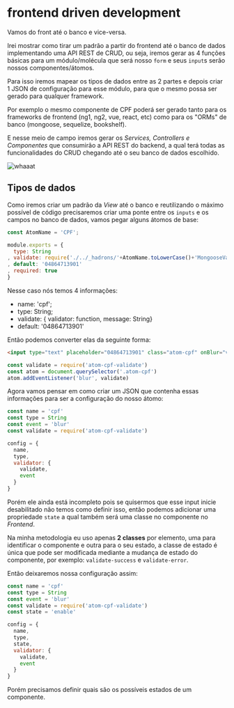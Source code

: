 # frontend driven development

Vamos do front até o banco e vice-versa.

Irei mostrar como tirar um padrão a partir do frontend até o banco de dados implementando uma API REST de CRUD, ou seja, iremos gerar 
as 4 funções básicas para um módulo/molécula que será nosso `form` e seus `input`s serão nossos componentes/átomos.  

Para isso iremos mapear os tipos de dados entre as 2 partes e depois criar 1 JSON de configuração para esse módulo, para que o mesmo possa ser gerado para qualquer framework.

Por exemplo o mesmo componente de CPF poderá ser gerado tanto para os frameworks de frontend (ng1, ng2, vue, react, etc) como para os "ORMs" de banco (mongoose, sequelize, bookshelf).

E nesse meio de campo iremos gerar os *Services, Controllers e Componentes* que consumirão a API REST do backend, a qual terá todas as funcionalidades do CRUD chegando até o seu banco de dados escolhido.

![whaaat](https://media.giphy.com/media/3otPoUbZNPjqWefNgQ/giphy.gif)

## Tipos de dados

Como iremos criar um padrão da *View* até o banco e reutilizando o máximo possível de código precisaremos criar uma ponte entre os `inputs` e os campos no banco de dados, vamos pegar alguns átomos de base:

```js
const AtomName = 'CPF';

module.exports = {
  type: String
, validate: require('./../_hadrons/'+AtomName.toLowerCase()+'MongooseValidate')
, default: '04864713901'
, required: true
}
```

Nesse caso nós temos 4 informações:

- name: 'cpf';
- type: String;
- validate: { validator: function, message: String}
- default: '04864713901'

Então podemos converter elas da seguinte forma:

```html
<input type="text" placeholder="04864713901" class="atom-cpf" onBlur="validate" required >
```

```js
const validate = require('atom-cpf-validate')
const atom = document.querySelector('.atom-cpf')
atom.addEventListener('blur', validate)
```

Agora vamos pensar em como criar um JSON que contenha essas informações para ser a configuração do nosso átomo:

```js
const name = 'cpf'
const type = String
const event = 'blur'
const validate = require('atom-cpf-validate')

config = {
  name,
  type,
  validator: {
    validate,
    event
  }
}
```

Porém ele ainda está incompleto pois se quisermos que esse input inicie desabilitado não temos como definir isso, então podemos adicionar uma propriedade `state` a qual também será uma classe no componente no *Frontend*.

Na minha metodologia eu uso apenas **2 classes** por elemento, uma para identificar o componente e outra para o seu estado, a classe de estado é única que pode ser modificada mediante a mudança de estado do componente, por exemplo: `validate-success` e `validate-error`.

Então deixaremos nossa configuração assim:


```js
const name = 'cpf'
const type = String
const event = 'blur'
const validate = require('atom-cpf-validate')
const state = 'enable'

config = {
  name,
  type,
  state,
  validator: {
    validate,
    event
  }
}
```

Porém precisamos definir quais são os possíveis estados de um componente.
